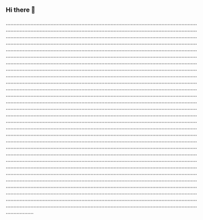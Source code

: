 ### Hi there 👋

..............................................................................................................................................................................................................................................................................................................................................................................................................................................................................................................................................................................................................................................................................................................................................................................................................................................................................................................................................................................................................................................................................................................................................................................................................................................................................................................................................................................................................................................................................................................................................................................................................................................................................................................................................................................................................................................................................................................................................................................................................................................................................................................................................................................................................................................................................................................................................................................................................................................................................................................................................................................................................................................................................................................................................................................................................................................................................................................................................................................................................................................................................................................................................................................................................................................................................................................................................................................................................................................................................................................................................................................................................................................................................................................................................................